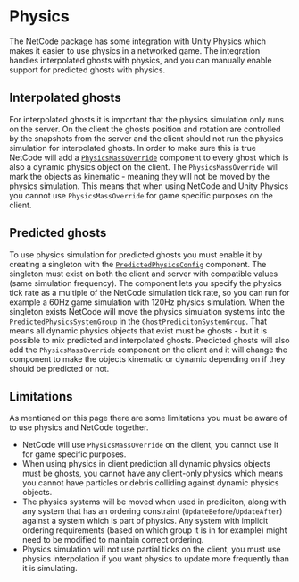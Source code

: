 # Physics
The NetCode package has some integration with Unity Physics which makes it easier to use physics in a networked game. The integration handles interpolated ghosts with physics, and you can manually enable support for predicted ghosts with physics.

## Interpolated ghosts
For interpolated ghosts it is important that the physics simulation only runs on the server. On the client the ghosts position and rotation are controlled by the snapshots from the server and the client should not run the physics simulation for interpolated ghosts.
In order to make sure this is true NetCode will add a [`PhysicsMassOverride`](https://docs.unity3d.com/Packages/com.unity.physics@0.6/api/Unity.Physics.PhysicsMassOverride.html) component to every ghost which is also a dynamic physics object on the client. The `PhysicsMassOverride` will mark the objects as kinematic - meaning they will not be moved by the physics simulation.
This means that when using NetCode and Unity Physics you cannot use `PhysicsMassOverride` for game specific purposes on the client.

## Predicted ghosts
To use physics simulation for predicted ghosts you must enable it by creating a singleton with the [`PredictedPhysicsConfig`](https://docs.unity3d.com/Packages/com.unity.netcode@latest/index.html?subfolder=/api/Unity.NetCode.PredictedPhysicsConfig.html) component. The singleton must exist on both the client and server with compatible values (same simulation frequency). The component lets you specify the physics tick rate as a multiple of the NetCode simulation tick rate, so you can run for example a 60Hz game simulation with 120Hz physics simulation.
When the singleton exists NetCode will move the physics simulation systems into the [`PredictedPhysicsSystemGroup`]((https://docs.unity3d.com/Packages/com.unity.netcode@latest/index.html?subfolder=/api/Unity.NetCode.PredictedPhysicsSystemGroup.html)) in the [`GhostPredicitonSystemGroup`](https://docs.unity3d.com/Packages/com.unity.netcode@latest/index.html?subfolder=/api/Unity.NetCode.GhostPredictionSystemGroup.html). That means all dynamic physics objects that exist must be ghosts - but it is possible to mix predicted and interpolated ghosts.
Predicted ghosts will also add the `PhysicsMassOverride` component on the client and it will change the component to make the objects kinematic or dynamic depending on if they should be predicted or not.

## Limitations
As mentioned on this page there are some limitations you must be aware of to use physics and NetCode together.
* NetCode will use `PhysicsMassOverride` on the client, you cannot use it for game specific purposes.
* When using physics in client prediction all dynamic physics objects must be ghosts, you cannot have any client-only physics which means you cannot have particles or debris colliding against dynamic physics objects.
* The physics systems will be moved when used in prediciton, along with any system that has an ordering constraint (`UpdateBefore`/`UpdateAfter`) against a system which is part of physics. Any system with implicit ordering requirements (based on which group it is in for example) might need to be modified to maintain correct ordering.
* Physics simulation will not use partial ticks on the client, you must use physics interpolation if you want physics to update more frequently than it is simulating.